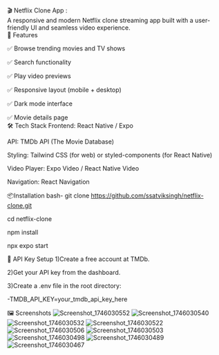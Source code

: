 🎬 Netflix Clone App :
<br>
  A responsive and modern Netflix clone streaming app built with a user-friendly UI and seamless video experience.
<br>
🚀 Features

✅ Browse trending movies and TV shows

✅ Search functionality

✅ Play video previews

✅ Responsive layout (mobile + desktop)

✅ Dark mode interface

✅ Movie details page
<br>
🛠️ Tech Stack
Frontend: React Native / Expo

API: TMDb API (The Movie Database)

Styling: Tailwind CSS (for web) or styled-components (for React Native)

Video Player: Expo Video / React Native Video

Navigation: React Navigation
<br>

📦Installation
bash-
git clone https://github.com/ssatviksingh/netflix-clone.git

cd netflix-clone

npm install

npx expo start
<br>

🔑 API Key Setup
1)Create a free account at TMDb.

2)Get your API key from the dashboard.

3)Create a .env file in the root directory:

-TMDB_API_KEY=your_tmdb_api_key_here
<br>

🖼️ Screenshots
![Screenshot_1746030552](https://github.com/user-attachments/assets/a7b43da6-d7b5-493b-ae4a-0d68afece543)
![Screenshot_1746030540](https://github.com/user-attachments/assets/0867d527-a451-46dc-8442-dbdc267db013)
![Screenshot_1746030532](https://github.com/user-attachments/assets/ca094caa-9b22-44b7-a049-6cc9f5f99eef)
![Screenshot_1746030522](https://github.com/user-attachments/assets/37e7da1b-63d8-4ef5-a1ca-4104bfb42079)
![Screenshot_1746030506](https://github.com/user-attachments/assets/569753eb-220e-405f-804e-725fcf29339e)
![Screenshot_1746030503](https://github.com/user-attachments/assets/f31a9ef0-2a8d-45f6-ab2a-c4a77de48a78)
![Screenshot_1746030498](https://github.com/user-attachments/assets/7b33aa70-2d14-4862-9b0e-2454e95ef490)
![Screenshot_1746030489](https://github.com/user-attachments/assets/0f19e8a1-af9b-469b-9f42-6095b902a54d)
![Screenshot_1746030467](https://github.com/user-attachments/assets/2defe489-32b1-4dcb-84d4-5b91aa7f7874)

<br>
